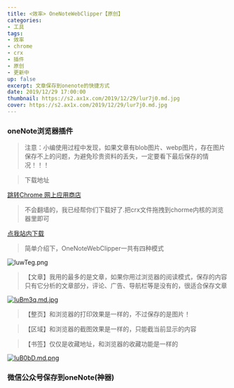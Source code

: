 ```yaml
---
title: <效率> OneNoteWebClipper【原创】
categories:
- 工具
tags: 
- 效率
- chrome
- crx
- 插件
- 原创
- 更新中
up: false
excerpt: 文章保存到onenote的快捷方式
date: 2019/12/29 17:00:00
thumbnail: https://s2.ax1x.com/2019/12/29/lur7j0.md.jpg
cover: https://s2.ax1x.com/2019/12/29/lur7j0.md.jpg
---
```

### oneNote浏览器插件

> 注意：小编使用过程中发现，如果文章有blob图片、webp图片，存在图片保存不上的问题，为避免珍贵资料的丢失，一定要看下最后保存的情况！！！

> 下载地址

[跳转Chrome 网上应用商店](https://chrome.google.com/webstore/detail/gojbdfnpnhogfdgjbigejoaolejmgdhk)

> 不会翻墙的，我已经帮你们下载好了.把crx文件拖拽到chorme内核的浏览器里即可

[点我站内下载](/file/OneNoteWebClipper.crx)

> 简单介绍下，OneNoteWebClipper一共有四种模式


![luwTeg.png](https://s2.ax1x.com/2019/12/29/luwTeg.png)


> 【文章】我用的最多的是文章，如果你用过浏览器的阅读模式，保存的内容只有它分析的文章部分，评论、广告、导航栏等是没有的，很适合保存文章


[![luBm3q.md.jpg](https://s2.ax1x.com/2019/12/29/luBm3q.md.jpg)](https://imgchr.com/i/luBm3q)


> 【整页】和浏览器的打印效果是一样的，不过保存的是图片！

> 【区域】和浏览器的截图效果是一样的，只能截当前显示的内容

> 【书签】仅仅是收藏地址，和浏览器的收藏功能是一样的

[![luB0bD.md.png](https://s2.ax1x.com/2019/12/29/luB0bD.md.png)](https://imgchr.com/i/luB0bD)


### 微信公众号保存到oneNote(神器)
